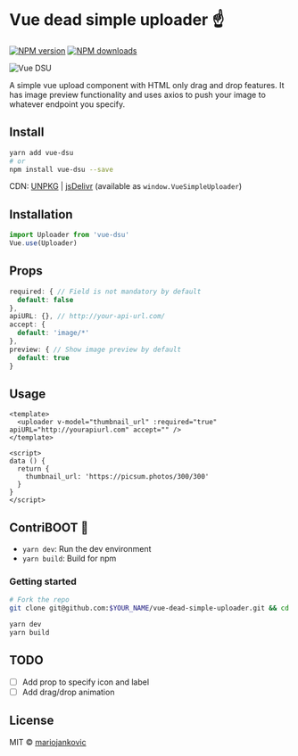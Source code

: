 # Vue dead simple uploader ☝️

[![NPM version](https://img.shields.io/npm/v/vue-dsu.svg?style=flat)](https://npmjs.com/package/vue-dsu) [![NPM downloads](https://img.shields.io/npm/dm/vue-dsu.svg?style=flat)](https://npmjs.com/package/vue-dsu)

![Vue DSU](https://media.giphy.com/media/3XByK1IZRxe39nAnlk/giphy.gif)

A simple vue upload component with HTML only drag and drop features. It has image preview functionality and uses axios to push your image to whatever endpoint you specify.

## Install

```bash
yarn add vue-dsu
# or
npm install vue-dsu --save
```

CDN: [UNPKG](https://unpkg.com/vue-dsu/) | [jsDelivr](https://cdn.jsdelivr.net/npm/vue-dsu/) (available as `window.VueSimpleUploader`)

## Installation
```javascript
import Uploader from 'vue-dsu'
Vue.use(Uploader)
```

## Props
```javascript
required: { // Field is not mandatory by default
  default: false
},
apiURL: {}, // http://your-api-url.com/
accept: {
  default: 'image/*'
},
preview: { // Show image preview by default
  default: true
}
```

## Usage
```vue
<template>
  <uploader v-model="thumbnail_url" :required="true" apiURL="http://yourapiurl.com" accept="" />
</template>

<script>
data () {
  return {
    thumbnail_url: 'https://picsum.photos/300/300'
  }
}
</script>
```

## ContriBOOT 👢
- `yarn dev`: Run the dev environment
- `yarn build`: Build for npm

### Getting started
```bash
# Fork the repo
git clone git@github.com:$YOUR_NAME/vue-dead-simple-uploader.git && cd vue-dead-simple-uploader

yarn dev
yarn build
```

## TODO
- [ ] Add prop to specify icon and label
- [ ] Add drag/drop animation

## License

MIT &copy; [mariojankovic](https://github.com/mariojankovic)

